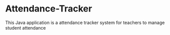 # Attendance-Tracker
This Java application is a attendance tracker system for teachers to manage student attendance

